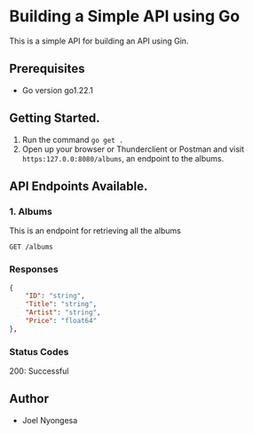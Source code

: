 # Building a Simple API using Go

This is a simple API for building an API using Gin. 

## Prerequisites

* Go version go1.22.1

## Getting Started.

1. Run the command `go get .`
2. Open up your browser or Thunderclient or Postman and visit `https:127.0.0:8080/albums`, an endpoint to the albums.

## API Endpoints Available.

### 1. Albums

This is an endpoint for retrieving all the albums
```
GET /albums
```

### Responses
```json
{
    "ID": "string",
    "Title": "string",
    "Artist": "string",
    "Price": "float64"
},
```

### Status Codes
200: Successful

## Author
* Joel Nyongesa